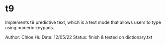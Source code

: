 # t9
Implements t9 predictive text, which is a text mode that allows users to type using numeric keypads.

Author: Chloe Hu
Date: 12/05/22
Status: finish & tested on dictionary.txt
